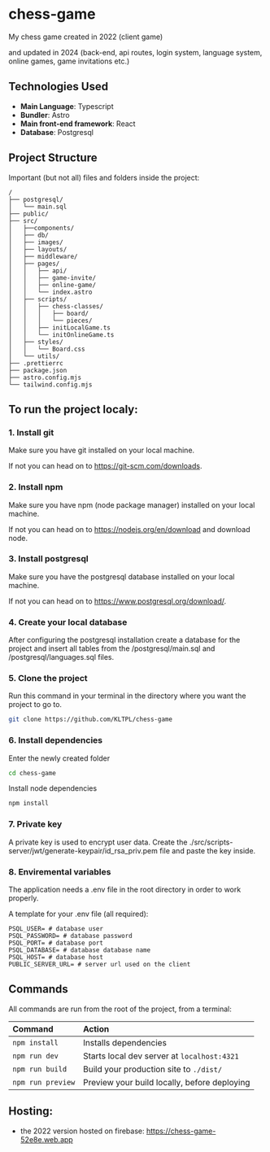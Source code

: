 # chess-game

My chess game created in 2022 (client game)

and updated in 2024 (back-end, api routes, login system, language system, online games, game invitations etc.)

## Technologies Used

- **Main Language**: Typescript
- **Bundler**: Astro
- **Main front-end framework**: React
- **Database**: Postgresql

## Project Structure

Important (but not all) files and folders inside the project:

```text
/
├── postgresql/
│   └── main.sql
├── public/
├── src/
│   ├──components/
│   ├── db/
│   ├── images/
│   ├── layouts/
│   ├── middleware/
│   ├── pages/
│   │   ├── api/
│   │   ├── game-invite/
│   │   ├── online-game/
│   │   └── index.astro
│   ├── scripts/
│   │   ├── chess-classes/
│   │   │   ├── board/
│   │   │   └── pieces/
│   │   ├── initLocalGame.ts
│   │   └── initOnlineGame.ts
│   ├── styles/
│   │   └── Board.css
│   └── utils/
├── .prettierrc
├── package.json
├── astro.config.mjs
└── tailwind.config.mjs
```

## To run the project localy:

### 1. Install git

Make sure you have git installed on your local machine.

If not you can head on to https://git-scm.com/downloads.

### 2. Install npm

Make sure you have npm (node package manager) installed on your local machine.

If not you can head on to https://nodejs.org/en/download and download node.

### 3. Install postgresql

Make sure you have the postgresql database installed on your local machine.

If not you can head on to https://www.postgresql.org/download/.

### 4. Create your local database

After configuring the postgresql installation create a database for the project and insert all tables from the /postgresql/main.sql and /postgresql/languages.sql files.

### 5. Clone the project

Run this command in your terminal in the directory where you want the project to go to.

```bash
git clone https://github.com/KLTPL/chess-game
```

### 6. Install dependencies

Enter the newly created folder

```bash
cd chess-game
```

Install node dependencies

```bash
npm install
```

### 7. Private key
A private key is used to encrypt user data. Create the ./src/scripts-server/jwt/generate-keypair/id_rsa_priv.pem file and paste the key inside.

### 8. Enviremental variables

The application needs a .env file in the root directory in order to work properly.

A template for your .env file (all required):

```
PSQL_USER= # database user
PSQL_PASSWORD= # database password
PSQL_PORT= # database port
PSQL_DATABASE= # database database name
PSQL_HOST= # database host
PUBLIC_SERVER_URL= # server url used on the client
```

## Commands

All commands are run from the root of the project, from a terminal:

| Command           | Action                                       |
| :---------------- | :------------------------------------------- |
| `npm install`     | Installs dependencies                        |
| `npm run dev`     | Starts local dev server at `localhost:4321`  |
| `npm run build`   | Build your production site to `./dist/`      |
| `npm run preview` | Preview your build locally, before deploying |

## Hosting:

- the 2022 version hosted on firebase: https://chess-game-52e8e.web.app
